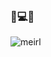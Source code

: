 ### 🐍💻✨

<!--
**galactose/galactose** is a ✨ _special_ ✨ repository because its `README.md` (this file) appears on your GitHub profile.

Here are some ideas to get you started:

- 🔭 I’m currently working on ...
- 🌱 I’m currently learning ...
- 👯 I’m looking to collaborate on ...
- 🤔 I’m looking for help with ...
- 💬 Ask me about ...
- 📫 How to reach me: ...
- 😄 Pronouns: ...
- ⚡ Fun fact: ...
-->
![meirl](https://user-images.githubusercontent.com/1904232/111545229-d49a7280-87c9-11eb-9599-feb33cf13cbc.jpg)

